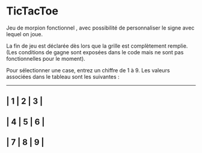 # TicTacToe


Jeu de morpion fonctionnel , avec possibilité de personnaliser le signe avec lequel on joue.

La fin de jeu est déclarée dès lors que la grille est complètement remplie. (Les conditions de gagne sont exposées dans le code mais ne sont pas fonctionnelles pour le moment).


Pour sélectionner une case, entrez un chiffre de 1 à 9.
Les valeurs associées dans le tableau sont les suivantes :   

-------------
| 1 | 2 | 3 |
-------------
| 4 | 5 | 6 |
-------------
| 7 | 8 | 9 |
-------------
